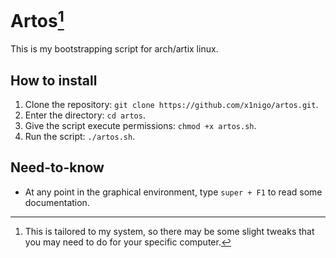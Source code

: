 # Artos[^1]

This is my bootstrapping script for arch/artix linux.

## How to install

1. Clone the repository: `git clone https://github.com/x1nigo/artos.git`.
2. Enter the directory: `cd artos`.
3. Give the script execute permissions: `chmod +x artos.sh`.
4. Run the script: `./artos.sh`.

## Need-to-know

- At any point in the graphical environment, type `super + F1` to read some documentation.

[^1]: This is tailored to my system, so there may be some slight tweaks that you may need to do for your specific computer.
